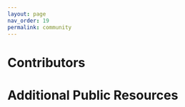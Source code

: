 ```yaml
---
layout: page
nav_order: 19
permalink: community
---
```


# Contributors

# Additional Public Resources

